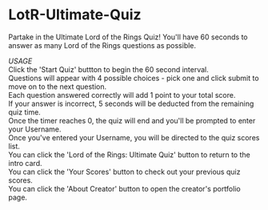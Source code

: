 # LotR-Ultimate-Quiz
Partake in the Ultimate Lord of the Rings Quiz! You'll have 60 seconds to answer as many Lord of the Rings questions as possible.

*USAGE*
<br>Click the 'Start Quiz' buttton to begin the 60 second interval.
<br>Questions will appear with 4 possible choices - pick one and click submit to move on to the next question.
<br>Each question answered correctly will add 1 point to your total score.
<br>If your answer is incorrect, 5 seconds will be deducted from the remaining quiz time.
<br>Once the timer reaches 0, the quiz will end and you'll be prompted to enter your Username.
<br>Once you've entered your Username, you will be directed to the quiz scores list.
<br>You can click the 'Lord of the Rings: Ultimate Quiz' button to return to the intro card.
<br>You can click the 'Your Scores' button to check out your previous quiz scores.
<br>You can click the 'About Creator' button to open the creator's portfolio page.
